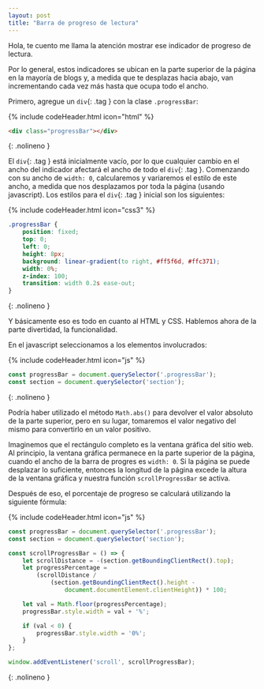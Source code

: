 ```yaml
---
layout: post
title: "Barra de progreso de lectura"
---
```


Hola, te cuento me llama la atención mostrar ese indicador de progreso de lectura.

Por lo general, estos indicadores se ubican en la parte superior de la página en la mayoría de blogs y, a medida que te desplazas hacia abajo, van incrementando cada vez más hasta que ocupa todo el ancho.

Primero, agregue un `div`{: .tag } con la clase `.progressBar`:

{% include codeHeader.html icon="html" %}
```html
<div class="progressBar"></div>
```
{: .nolineno }

El `div`{: .tag } está inicialmente vacío, por lo que cualquier cambio en el ancho del indicador afectará el ancho de todo el `div`{: .tag }. Comenzando con su ancho de `width: 0`, calcularemos y variaremos el estilo de este ancho, a medida que nos desplazamos por toda la página (usando javascript). Los estilos para el `div`{: .tag } inicial son los siguientes:

{% include codeHeader.html icon="css3" %}
```css
.progressBar {
	position: fixed;
	top: 0;
	left: 0;
	height: 8px;
	background: linear-gradient(to right, #ff5f6d, #ffc371);
	width: 0%;
	z-index: 100;
	transition: width 0.2s ease-out;
}
```
{: .nolineno }

Y básicamente eso es todo en cuanto al HTML y CSS. Hablemos ahora de la parte divertidad, la funcionalidad.

En el javascript seleccionamos a los elementos involucrados:

{% include codeHeader.html icon="js" %}
```js
const progressBar = document.querySelector('.progressBar');
const section = document.querySelector('section');
```
{: .nolineno }


Podría haber utilizado  el método `Math.abs()` para devolver el valor absoluto de la parte superior, pero en su lugar, tomaremos el valor negativo del mismo para convertirlo en un valor positivo.

Imaginemos que el rectángulo completo es la ventana gráfica del sitio web. Al principio, la ventana gráfica permanece en la parte superior de la página, cuando el ancho de la barra de progres es `width: 0`. Si la página se puede desplazar lo suficiente, entonces la longitud de la página excede la altura de la ventana gráfica y nuestra función `scrollProgressBar` se activa.

Después de eso, el porcentaje de progreso se calculará utilizando la siguiente fórmula:


{% include codeHeader.html icon="js" %}
```js
const progressBar = document.querySelector('.progressBar');
const section = document.querySelector('section');

const scrollProgressBar = () => {
    let scrollDistance = -(section.getBoundingClientRect().top);
    let progressPercentage =
        (scrollDistance /
            (section.getBoundingClientRect().height - 
                document.documentElement.clientHeight)) * 100;

    let val = Math.floor(progressPercentage);
    progressBar.style.width = val + '%';

    if (val < 0) {
        progressBar.style.width = '0%';
    }
};

window.addEventListener('scroll', scrollProgressBar);
```
{: .nolineno }